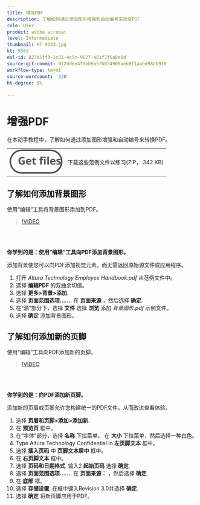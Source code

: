 ```yaml
---
title: 增强PDF
description: 了解如何通过添加图形增强和自动编号来改变PDF
role: User
product: adobe acrobat
level: Intermediate
thumbnail: KT-9343.jpg
kt: 9343
exl-id: 827d5ff0-1c81-4c5c-9627-a01f7f5a8e6d
source-git-commit: 912ddee4f8bb9a5f6854908aeb8f1aabd98db910
workflow-type: tm+mt
source-wordcount: '320'
ht-degree: 0%

---
```


# 增强PDF

在本动手教程中，了解如何通过添加图形增强和自动编号来转换PDF。

<table style="table-layout:auto">
<tr>
  <td>
   <img alt="获取文件" src="../assets/Getfiles.svg" />
  </td>
  <td>
    下载这些范例文件以练习(ZIP， 342 KB)
  </td>
</tr>
</table>

## 了解如何添加背景图形

使用“编辑”工具将背景图形添加到PDF。

>[!VIDEO](https://video.tv.adobe.com/v/338746?hidetitle=true)

<br> 

**你学到的是：使用“编辑”工具向PDF添加背景图形。**

添加背景使您可以向PDF添加视觉元素，而无需返回原始源文件或应用程序。

1. 打开 *Altura Technology Employee Handbook.pdf* 从范例文件中。
1. 选择 **编辑PDF** 的双曲余切值。
1. 选择 **更多>背景>添加**.
1. 选择 **页面范围选项……**.
在 **页面来源** ，然后选择 **确定**.
1. 在“源”部分下，选择 **文件** 选择 **浏览** 添加 *背景图形.pdf* 示例文件。
1. 选择 **确定** 添加背景图形。

## 了解如何添加新的页脚

使用“编辑”工具向PDF添加新的页脚。

>[!VIDEO](https://video.tv.adobe.com/v/338745?hidetitle=true)

<br> 

**你学到的是：向PDF添加新页脚。**

添加新的页眉或页脚允许您构建统一的PDF文件，从而改进查看体验。

1. 选择 **页眉和页脚>添加>添加新**.
1. 在 **预览页** 框中。
1. 在“字体”部分，选择 **名称** 下拉菜单。
在 **大小** 下拉菜单，然后选择一种白色。
1. Type Altura Technology Confidential in **左页脚文本** 框中。
1. 选择 **插入页码** 中 **页脚文本居中** 框中。
1. 在 **右页脚文本** 框中。
1. 选择 **页码和日期格式**.
输入2 **起始页码** 选择 **确定**.
1. 选择 **页面范围选项……**.
在 **页面来源：** ，然后选择 **确定**.
1. 在 **底部** 框。
1. 选择 **存储设置**.
在框中键入Revision 3.0并选择 **确定**.
1. 选择 **确定** 将新页脚应用于PDF。
